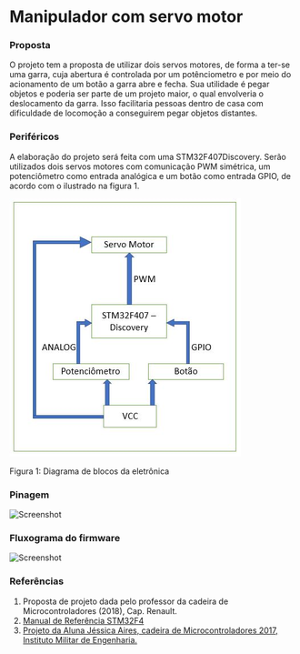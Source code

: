 ﻿# Manipulador com servo motor

### Proposta 
O projeto tem a proposta de utilizar dois servos motores, de forma a ter-se uma garra,
cuja abertura é controlada por um potênciometro e por meio do acionamento de um botão
a garra abre e fecha.
Sua utilidade é pegar objetos e poderia ser parte de um projeto maior, o qual envolveria o
deslocamento da garra. Isso facilitaria pessoas dentro de casa com dificuldade de locomoção
a conseguirem pegar objetos distantes.

### Periféricos 
A elaboração do projeto será feita com uma STM32F407Discovery. Serão utilizados
dois servos motores com comunicação PWM simétrica, um potenciômetro como entrada
analógica e um botão como entrada GPIO, de acordo com o ilustrado na figura 1.

![Screenshot](diagrama.JPG)

Figura 1: Diagrama de blocos da eletrônica

### Pinagem
![Screenshot](pinagem.JPEG)

### Fluxograma do firmware
![Screenshot](fluxograma.JPEG)

### Referências
1. Proposta de projeto dada pelo professor da cadeira de Microcontroladores (2018),
Cap. Renault.
2. [Manual de Referência STM32F4](http://www.st.com/content/ccc/resource/technical/document/reference_manual/3d/6d/5a/66/b4/99/40/d4/DM00031020.pdf/files/DM00031020.pdf/jcr:content/translations/en.DM00031020.pdf)
3. [Projeto da Aluna Jéssica Aires, cadeira de Microcontroladores 2017, Instituto Militar de Engenharia.](https://gitlab.luizrenault.com/microcontroladores-2017/jessica/tree/master)

